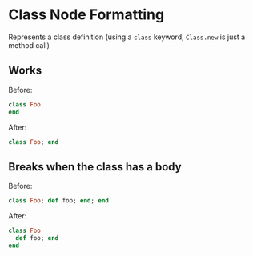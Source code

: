 <!-- BEGIN_AUTOGENERATED -->
# Class Node Formatting

Represents a class definition (using a `class` keyword, `Class.new` is just a method call)
<!-- END_AUTOGENERATED -->

## Works

Before:

```ruby
class Foo
end
```

After:

```ruby
class Foo; end
```

## Breaks when the class has a body

Before:

```ruby
class Foo; def foo; end; end
```

After:

```ruby
class Foo
  def foo; end
end
```
